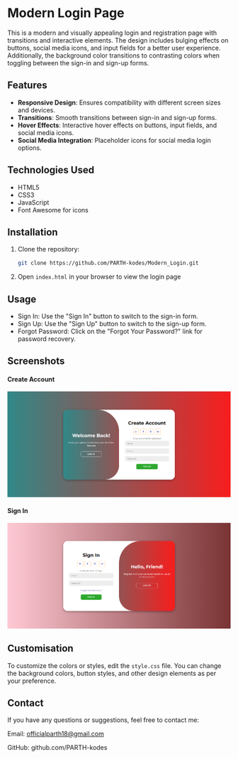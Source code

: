 # Modern Login Page

This is a modern and visually appealing login and registration page with transitions and interactive elements. The design includes bulging effects on buttons, social media icons, and input fields for a better user experience. Additionally, the background color transitions to contrasting colors when toggling between the sign-in and sign-up forms.

## Features

- **Responsive Design**: Ensures compatibility with different screen sizes and devices.
- **Transitions**: Smooth transitions between sign-in and sign-up forms.
- **Hover Effects**: Interactive hover effects on buttons, input fields, and social media icons.
- **Social Media Integration**: Placeholder icons for social media login options.

## Technologies Used

- HTML5
- CSS3
- JavaScript
- Font Awesome for icons

## Installation

1. Clone the repository:
   ```bash
   git clone https://github.com/PARTH-kodes/Modern_Login.git
   ```
2. Open `index.html` in your browser to view the login page

## Usage
- Sign In: Use the "Sign In" button to switch to the sign-in form.
- Sign Up: Use the "Sign Up" button to switch to the sign-up form.
- Forgot Password: Click on the "Forgot Your Password?" link for password recovery.

## Screenshots

#### Create Account

![Create Account](SCREENSHOTS/Create%20Account.png)

#### Sign In

![Sign In](SCREENSHOTS/Sign%20In.png)

## Customisation
To customize the colors or styles, edit the `style.css` file. You can change the background colors, button styles, and other design elements as per your preference.

## Contact

If you have any questions or suggestions, feel free to contact me:

Email: officialparth18@gmail.com

GitHub: github.com/PARTH-kodes